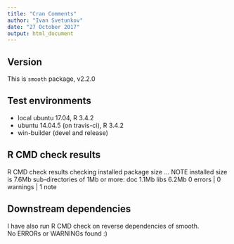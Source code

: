 ```yaml
---
title: "Cran Comments"
author: "Ivan Svetunkov"
date: "27 October 2017"
output: html_document
---
```

## Version
This is ``smooth`` package, v2.2.0

## Test environments
* local ubuntu 17.04, R 3.4.2
* ubuntu 14.04.5 (on travis-ci), R 3.4.2
* win-builder (devel and release)

## R CMD check results
R CMD check results
checking installed package size ... NOTE
  installed size is  7.6Mb
  sub-directories of 1Mb or more:
    doc    1.1Mb
    libs   6.2Mb
0 errors | 0 warnings | 1 note

## Downstream dependencies
I have also run R CMD check on reverse dependencies of smooth.  
No ERRORs or WARNINGs found :)
